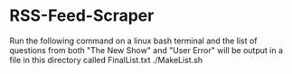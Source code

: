 # RSS-Feed-Scraper
Run the following command on a linux bash terminal and the list of questions from both "The New Show" and "User Error" will be output in a file in this directory called FinalList.txt
./MakeList.sh